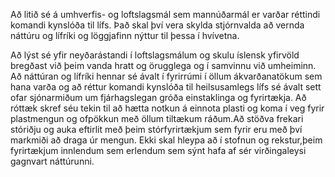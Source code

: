 Að litið sé á umhverfis- og loftslagsmál sem mannúðarmál er varðar réttindi komandi kynslóða til lífs. Það skal því vera skylda stjórnvalda að vernda náttúru og lífríki og löggjafinn nýttur til þessa í hvívetna.

Að lýst sé yfir neyðarástandi í loftslagsmálum og skulu íslensk yfirvöld bregðast við þeim vanda hratt og örugglega og í samvinnu við umheiminn. Að náttúran og lífríki hennar sé ávalt í fyrirrúmi í öllum ákvarðanatökum sem hana varða og að réttur komandi kynslóða til heilsusamlegs lífs sé ávalt sett ofar sjónarmiðum um fjárhagslegan gróða einstaklinga og fyrirtækja. Að róttæk skref séu tekin til að hætta notkun á einnota plasti og koma í veg fyrir plastmengun og ofpökkun með öllum tiltækum ráðum.Að stöðva frekari stóriðju og auka eftirlit með þeim stórfyrirtækjum sem fyrir eru með því markmiði að draga úr mengun. Ekki skal hleypa að í stofnun og rekstur,þeim fyrirtækjum innlendum sem erlendum sem sýnt hafa af sér virðingaleysi gagnvart náttúrunni.
